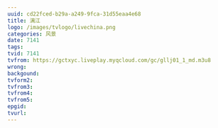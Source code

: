 ```yaml
---
uuid: cd22fced-b29a-a249-9fca-31d55eaa4e68
title: 漓江
logo: /images/tvlogo/livechina.png
categories: 风景
date: 7141
tags: 
tvid: 7141
tvfrom: https://gctxyc.liveplay.myqcloud.com/gc/gllj01_1_md.m3u8
wrong:
backgound:
tvform2:
tvfrom3:
tvfrom4:
tvfrom5:
epgid:
tvurl:
---
```

